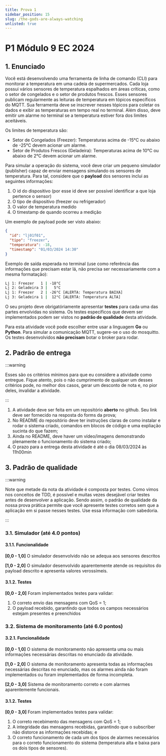 ```yaml
---
title: Prova 1
sidebar_position: 15
slug: /the-gods-are-always-watching
unlisted: true
---
```


# P1 Módulo 9 EC 2024

## 1. Enunciado

Você está desenvolvendo uma ferramenta de linha de comando (CLI) para monitorar
a temperatura em uma cadeia de supermercados. Cada loja possui vários sensores
de temperatura espalhados em áreas críticas, como o setor de congelados e o
setor de produtos frescos. Esses sensores publicam regularmente as leituras de
temperatura em tópicos específicos do MQTT. Sua ferramenta deve se inscrever
nesses tópicos para coletar os dados e exibir as temperaturas em tempo real no
terminal. Além disso, deve emitir um alarme no terminal se a temperatura
estiver fora dos limites aceitáveis.

Os limites de temperatura são:
* Setor de Congelados (Freezer): Temperaturas acima de -15°C ou abaixo de -25°C
  devem acionar um alarme.
* Setor de Produtos Frescos (Geladeira): Temperaturas acima de 10°C ou abaixo
  de 2°C devem acionar um alarme.

Para simular a operação do sistema, você deve criar um pequeno simulador
(publisher) capaz de enviar mensagens simulando os sensores de temperatura.
Para tal, considere que o **payload** dos sensores inclui as seguintes informações:

1. O id do dispositivo (por esse id deve ser possível identificar a que loja
   pertence o sensor)
2. O tipo de dispositivo (freezer ou refrigerador)
3. O valor de temperatura medido
4. O timestamp de quando ocorreu a medição

Um exemplo de payload pode ser visto abaixo:

```json
{
  "id": "lj01f01",
  "tipo": "freezer",
  "temperatura": -18,
  "timestamp": "01/03/2024 14:30"
}
```

Exemplo de saída esperada no terminal (use como referência das informações que
precisam estar lá, não precisa ser necessariamente com a mesma formatação):

```bash
Lj 1: Freezer   1 | -18°C
Lj 2: Geladeira 3 |   5°C
Lj 1: Freezer   2 | -26°C [ALERTA: Temperatura BAIXA]
Lj 3: Geladeira 1 |  12°C [ALERTA: Temperatura ALTA]
```

O seu projeto deve obrigatóriamente apresentar **testes** para cada uma das
partes envolvidas no sistema. Os testes específicos que devem ser implementados
podem ser vistos no **padrão de qualidade** desta atividade.

Para esta atividade você pode escolher entre usar a linguagem **Go** ou
**Python**. Para simular a comunicação MQTT, sugere-se o uso do mosquitto. Os
testes desenvolvidos **não precisam** botar o broker para rodar.

## 2. Padrão de entrega

:::warning

Esses são os critérios mínimos para que eu considere a atividade como entregue.
Fique atento, pois o não cumprimento de qualquer um desses critérios pode, no
melhor dos casos, gerar um desconto de nota e, no pior deles, invalidar a
atividade.

:::

1. A atividade deve ser feita em um repositório **aberto** no github. Seu link
   deve ser fornecido na resposta do forms da prova;
2. No README do repositório deve ter instruções claras de como instalar e rodar
   o sistema criado, comandos em blocos de código e uma expliação sucinta do
   que fazem;
3. Ainda no README, deve haver um vídeo/imagens demonstrando plenamente o
   funcionamento do sistema criado;
4. O prazo para a entrega desta atividade é até o dia 08/03/2024 às 11h00min

## 3. Padrão de qualidade

:::warning

Note que metade da nota da atividade é composta por testes. Como vimos nos
conceitos de TDD, é possível e muitas vezes desejável criar testes antes de
desenvolver a aplicação. Sendo assim, o padrão de qualidade da nossa prova
prática permite que você apresente testes corretos sem que a aplicação em si
passe nesses testes. Use essa informação com sabedoria.

:::

### 3.1. Simulador (até 4.0 pontos)

#### 3.1.1. Funcionalidade

**[0,0 - 1,0]**
O simulador desenvolvido não se adequa aos sensores descritos

**[1,0 - 2,0]**
O simulador desenvolvido aparentemente atende os requisitos do payload descrito
e apresenta valores verossímeis.

#### 3.1.2. Testes

**[0,0 - 2,0]**
Foram implementados testes para validar: 

1. O correto envio das mensagens com QoS = 1; 
2. O payload recebido, garantindo que todos os campos necessários estejam
   presentes e preenchidos

### 3.2. Sistema de monitoramento (até 6.0 pontos)

#### 3.2.1. Funcionalidade

**[0,0 - 1,0]**
O sistema de monitoramento não apresenta uma ou mais informações necessárias
descritas no enunciado da atividade.

**[1,0 - 2,0]**
O sistema de monitoramento apresenta todas as informações necessárias descritas
no enunciado, mas os alarmes ainda não foram implementados ou foram
implementados de forma incompleta.

**[2,0 - 3,0]**
Sistema de monitoramento correto e com alarmes aparentemente funcionais.

#### 3.1.2. Testes

**[0,0 - 3,0]**
Foram implementados testes para validar: 

1. O correto recebimento das mensagens com QoS = 1;
2. A integridade das mensagens recebidas, garantindo que o subscriber não
   distorce as informações recebidas; e
3. O correto funcionamento de cada um dos tipos de alarmes necessários para o
   correto funcionamento do sistema (temperatura alta e baixa para os dois
   tipos de sensores).
